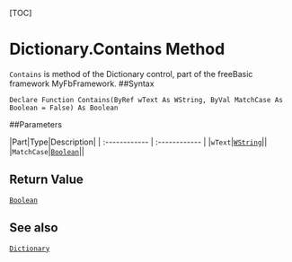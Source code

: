 [TOC]
# Dictionary.Contains Method

`Contains` is method of the Dictionary control, part of the freeBasic framework MyFbFramework.
##Syntax
```freeBasic
Declare Function Contains(ByRef wText As WString, ByVal MatchCase As Boolean = False) As Boolean
```

##Parameters

|Part|Type|Description|
| :------------ | :------------ |
|`wText`|[`WString`]("https://www.freebasic.net/wiki/KeyPgWString")||
|`MatchCase`|[`Boolean`]("https://www.freebasic.net/wiki/KeyPgBoolean")||

## Return Value
[`Boolean`]("https://www.freebasic.net/wiki/KeyPgBoolean")
## See also
[`Dictionary`](Dictionary.md)
